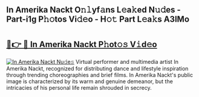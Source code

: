 ## In Amerika Nackt O𝚗𝚕yf𝚊ns L𝚎a𝚔ed N𝚞𝚍es - Part-i1g P𝚑𝚘tos Vi𝚍𝚎o - H𝚘𝚝 Part L𝚎a𝚔s A3lMo

# <h2><a href="http://kf5w9v.oniu.top/?m=In+Amerika+Nackt">🔗👉 🔴 In Amerika Nackt P𝚑ot𝚘𝚜 V𝚒d𝚎o</a></h2>

[![In Amerika Nackt Nu𝚍e𝚜](https://i.imgur.com/0qMVB7G.gif)](http://kf5w9v.oniu.top/?m=In+Amerika+Nackt)
Virtual performer and multimedia artist In Amerika Nackt, recognized for distributing dance and lifestyle inspiration through trending choreographies and brief films. In Amerika Nackt's public image is characterized by its warm and genuine demeanor, but the intricacies of his personal life remain shrouded in secrecy.  
